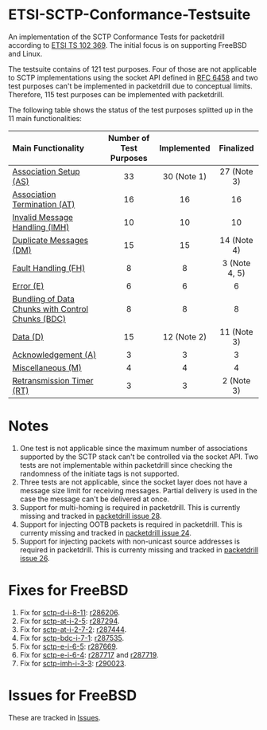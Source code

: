 # ETSI-SCTP-Conformance-Testsuite
An implementation of the SCTP Conformance Tests for packetdrill according to
[ETSI TS 102 369](http://www.etsi.org/deliver/etsi_ts/102300_102399/102369/01.01.01_60/ts_102369v010101p.pdf).
The initial focus is on supporting FreeBSD and Linux.

The testsuite contains of 121 test purposes. Four of those are not applicable to SCTP implementations using the socket API defined in [RFC 6458](https://tools.ietf.org/html/rfc6458) and two test purposes can't be implemented in packetdrill due to conceptual limits.
Therefore, 115 test purposes can be implemented with packetdrill.

The following table shows the status of the test purposes splitted up in the 11 main functionalities:

| Main Functionality                                                             | Number of Test Purposes | Implemented | Finalized      |
|:-------------------------------------------------------------------------------|:-----------------------:|:-----------:|:--------------:|
| [Association Setup (AS)](sctp-as-tests/README.md)                              | 33                      |  30 (Note 1)|  27 (Note 3)   |
| [Association Termination (AT)](sctp-at-tests/README.md)                        | 16                      |  16         |  16            |
| [Invalid Message Handling (IMH)](sctp-imh-tests/README.md)                     | 10                      |  10         |  10            |
| [Duplicate Messages (DM)](sctp-dm-tests/README.md)                             | 15                      |  15         |  14 (Note 4)   |
| [Fault Handling (FH)](sctp-fh-tests/README.md)                                 | 8                       |  8          |  3  (Note 4, 5)|
| [Error (E)](sctp-e-tests/README.md)                                            | 6                       |  6          |  6             |
| [Bundling of Data Chunks with Control Chunks (BDC)](sctp-bdc-tests/README.md)  | 8                       |  8          |  8             |
| [Data (D)](sctp-d-tests/README.md)                                             | 15                      |  12 (Note 2)|  11 (Note 3)   |
| [Acknowledgement (A)](sctp-a-tests/README.md)                                  | 3                       |  3          |  3             |
| [Miscellaneous (M)](sctp-m-tests/README.md)                                    | 4                       |  4          |  4             |
| [Retransmission Timer (RT)](sctp-rt-tests/README.md)                           | 3                       |  3          |  2 (Note 3)    |

# Notes
1. One test is not applicable since the maximum number of associations supported by the SCTP stack can't be controlled via the socket API. Two tests are not implementable within packetdrill since checking the randomness of the initiate tags is not supported.
2. Three tests are not applicable, since the socket layer does not have a message size limit for receiving messages. Partial delivery is used in the case the message can't be delivered at once.
3. Support for multi-homing is required in packetdrill. This is currently missing and tracked in [packetdrill issue 28](https://github.com/nplab/packetdrill/issues/28).
4. Support for injecting OOTB packets is required in packetdrill. This is currenty missing and tracked in [packetdrill issue 24](https://github.com/nplab/packetdrill/issues/24).
5. Support for injecting packets with non-unicast source addresses is required in packetdrill. This is currenty missing and tracked in [packetdrill issue 26](https://github.com/nplab/packetdrill/issues/26).


# Fixes for FreeBSD
1. Fix for [sctp-d-i-8-11](sctp-d-tests/sctp-d-i-8-11.pkt): [r286206](https://svnweb.freebsd.org/changeset/base/286206).
2. Fix for [sctp-at-i-2-5](sctp-at-tests/sctp-at-i-2-5.pkt): [r287294](https://svnweb.freebsd.org/changeset/base/287294).
3. Fix for [sctp-at-i-2-7-2](sctp-at-tests/sctp-at-i-2-7-2.pkt): [r287444](https://svnweb.freebsd.org/changeset/base/287444).
4. Fix for [sctp-bdc-i-7-1](sctp-bdc-tests/sctp-bdc-i-7-1.pkt): [r287535](https://svnweb.freebsd.org/changeset/base/287535).
5. Fix for [sctp-e-i-6-5](sctp-e-i-6-5.pkt): [r287669](https://svnweb.freebsd.org/changeset/base/287669).
6. Fix for [sctp-e-i-6-4](sctp-e-i-6-4.pkt): [r287717](https://svnweb.freebsd.org/changeset/base/287717) and [r287719](https://svnweb.freebsd.org/changeset/base/287719).
7. Fix for [sctp-imh-i-3-3](sctp-imh-i-3-3.pkt): [r290023](https://svnweb.freebsd.org/changeset/base/290023).

# Issues for FreeBSD

These are tracked in [Issues](https://github.com/sctplab/SCTP_NKE_Yosemite/milestones/ETSI%20Conformance%20Tests).
